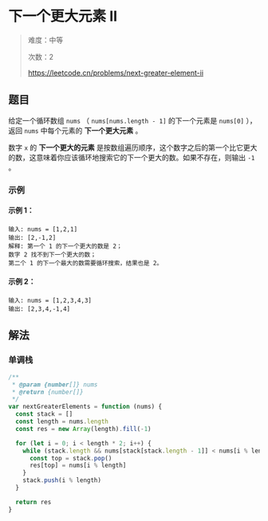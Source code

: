 # 下一个更大元素 II

> 难度：中等
>
> 次数：2
>
> https://leetcode.cn/problems/next-greater-element-ii

## 题目

给定一个循环数组 `nums` （ `nums[nums.length - 1]` 的下一个元素是 `nums[0]` ），返回 `nums` 中每个元素的 **下一个更大元素** 。

数字 `x` 的 **下一个更大的元素** 是按数组遍历顺序，这个数字之后的第一个比它更大的数，这意味着你应该循环地搜索它的下一个更大的数。如果不存在，则输出 `-1` 。

### 示例

#### 示例 1：

```
输入: nums = [1,2,1]
输出: [2,-1,2]
解释: 第一个 1 的下一个更大的数是 2；
数字 2 找不到下一个更大的数；
第二个 1 的下一个最大的数需要循环搜索，结果也是 2。
```

#### 示例 2：

```
输入: nums = [1,2,3,4,3]
输出: [2,3,4,-1,4]
```

## 解法

### 单调栈

```javascript
/**
 * @param {number[]} nums
 * @return {number[]}
 */
var nextGreaterElements = function (nums) {
  const stack = []
  const length = nums.length
  const res = new Array(length).fill(-1)

  for (let i = 0; i < length * 2; i++) {
    while (stack.length && nums[stack[stack.length - 1]] < nums[i % length]) {
      const top = stack.pop()
      res[top] = nums[i % length]
    }
    stack.push(i % length)
  }

  return res
}
```
